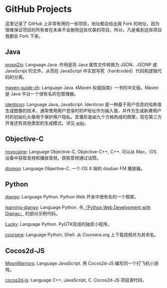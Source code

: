 GitHub Projects
===============

这里记录了 GitHub 上非常有用的一些项目，地址都会给出我 Fork 的地址，因为很难保证项目的所有者在未来不会删除这些优美的项目。所以，凡是看到这些项目我都会 Fork 下来。

Java
----

[props2js][1]: Language Java. 作用是将 Java 属性文件转换为 JSON、JSONP 或 JavaScript 的文件。从而在 JavaScript 中实现写死（hardcoded）代码和逻辑代码的分离。

[maven-guide-zh][9]: Language Java. 《Maven 权威指南》一书的中文版。Maven 是 Java 平台一个很有名的包管理器。

[identicon][12]: Language Java, JavaScript. Identicon 是一种基于用户信息的哈希值生成图像的技术，通常使用用户登录时的IP地址作为输入值，并作为生成新建用户时的初始化头像用于保护用户隐私。其雏形是由九个方格构成的图案，现在第三方开发还有其他类型的生成模式。详见 [wiki][13]。

Objective-C
-----------

[novocaine][2]: Language Objective-C, Objective-C++, C++. 可以从 Mac、iOS 设备中获取音频和播放音频。获取音频通过话筒。

[diumoo][3]: Language Objective-C. 一个 OS X 端的 douban FM 播放器。

Python
------

[django][4]: Language Python. Python Web 开发中很有名的一个框架。

[learning-django][5]: Language Python. 书[『Python Web Development with Django』][6] 的部分示例代码。

[Lucky][7]: Language Python. PyGTK完成的抽奖小程序。

[coursera][8]: Language Python, Shell. 从 Coursera.org 上下载视频并为其命名。

Cocos2d-JS
----------

[MoonWarriors][10]: Language JavaScript. 用 Cocos2d-JS 编写的一个打飞机小游戏。

[cocos2d-js][11]: Language C++, JavaScript, C. Cocos2d-JS 项目源代码。

[1]: https://github.com/Ju2ender/props2js
[2]: https://github.com/Ju2ender/novocaine
[3]: https://github.com/Ju2ender/diumoo
[4]: https://github.com/Ju2ender/django
[5]: https://github.com/Ju2ender/learning-django
[6]: http://book.douban.com/review/5465791/
[7]: https://github.com/Ju2ender/Lucky
[8]: https://github.com/Ju2ender/coursera
[9]: https://github.com/Ju2ender/maven-guide-zh
[10]: https://github.com/Ju2ender/MoonWarriors
[11]: https://github.com/Ju2ender/cocos2d-js
[12]: https://github.com/Ju2ender/identicon
[13]: http://zh.wikipedia.org/wiki/Identicon
